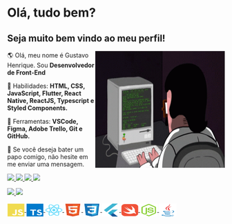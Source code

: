 <h1> Olá, tudo bem? </h1>
<h2> Seja muito bem vindo ao meu perfil! </h2>

<img align="right" height="270px" width="300px" alt="GIF" src="coding.gif">

<p align="left"> 
  🌎 Olá, meu nome é Gustavo Henrique. Sou <strong>Desenvolvedor de Front-End</strong>
</p>

<p align="left">
  🦄 Habilidades: <strong>HTML, CSS, JavaScript, Flutter, React Native, ReactJS, Typescript e Styled Components.</strong>
</p>

<p align="left">
  💼 Ferramentas: <strong>VSCode, Figma, Adobe Trello, Git e GitHub.</strong>
</p>

<p align="left">
  💌 Se você deseja bater um papo comigo, não hesite em me enviar uma mensagem.
</p> 
 <div> 

  <p align="left">
  <a href="https://www.instagram.com/_guhcode/" alt="Instagram">
    <img src="https://img.shields.io/badge/-Instagram-1C1C1C?style=for-the-badge&logo=Instagram&logoColor=00FFFF&link=https://www.instagram.com/_guhcode/"/>
  </a>
  
  <a href="https://www.linkedin.com/in/gustavo-henrique-gon%C3%A7alves-187463141/" alt="Linkerdin">
    <img src="https://img.shields.io/badge/-Linkedin-1C1C1C?style=for-the-badge&logo=Linkedin&logoColor=00FFFF&link=https://www.linkedin.com/in/gustavo-henrique-gon%C3%A7alves-187463141/"/>
  </a>

  <a href="https://api.whatsapp.com/send?phone=5531993358612&text=Olá! vim pelo GitHub" alt="whatsapp">
    <img src="https://img.shields.io/badge/-Whatsapp-1C1C1C?style=for-the-badge&logo=whatsapp&logoColor=00FFFF&link=https://api.whatsapp.com/send?phone=5531993358612&text=Olá! vim pelo GitHub"/>
  </a>
   
  <a href="mailto:gustavohenri316@gmail.com" alt="gmail">
    <img src="https://img.shields.io/badge/-gmail-1C1C1C?style=for-the-badge&logo=gmail&logoColor=00FFFF&link=mailto:gustavohenri316@gmail.com"/>
  </a>
  
  
  
</p>
 
</div>
 
 
 <div>
  <a href="https://github.com/gustavohenri316">
  <img height="180em" src="https://github-readme-stats.vercel.app/api?username=gustavohenri316&show_icons=true&theme=dark&include_all_commits=true&count_private=true"/>
  <img height="180em" src="https://github-readme-stats.vercel.app/api/top-langs/?username=gustavohenri316&layout=compact&langs_count=7&theme=dark"/>
</div>
<div style="display: inline_block"><br>
  <img align="center" alt="Gu-Js" height="30" width="40" src="https://raw.githubusercontent.com/devicons/devicon/master/icons/javascript/javascript-plain.svg">
  <img align="center" alt="Gu-Ts" height="30" width="40" src="https://raw.githubusercontent.com/devicons/devicon/master/icons/typescript/typescript-plain.svg">
  <img align="center" alt="Gu-React" height="30" width="40" src="https://raw.githubusercontent.com/devicons/devicon/master/icons/react/react-original.svg">
  <img align="center" alt="Gu-HTML" height="30" width="40" src="https://raw.githubusercontent.com/devicons/devicon/master/icons/html5/html5-original.svg">
  <img align="center" alt="Gu-CSS" height="30" width="40" src="https://raw.githubusercontent.com/devicons/devicon/master/icons/css3/css3-original.svg">
  <img align="center" alt="Gu-Flutter" height="30" width="40" src="https://raw.githubusercontent.com/devicons/devicon/master/icons/flutter/flutter-original.svg">
  <img align="center" alt="Gu-Swift" height="30" width="40" src="https://raw.githubusercontent.com/devicons/devicon/master/icons/swift/swift-original.svg">
  <img align="center" alt="Gu-Nodejs" height="30" width="40" src="https://raw.githubusercontent.com/devicons/devicon/master/icons/nodejs/nodejs-original.svg">
  <img align="center" alt="Gu-Java" height="30" width="40" src="https://raw.githubusercontent.com/devicons/devicon/master/icons/java/java-original.svg">
 

  #
  
 
